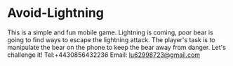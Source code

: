 # Avoid-Lightning
This is a simple and fun mobile game. Lightning is coming, poor bear is going to find ways to escape the lightning attack. The player's task is to manipulate the bear on the phone to keep the bear away from danger. Let's challenge it!
Tel:+4430856432236
Email: lu62998723@gmail.com

